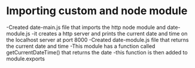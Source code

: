 # Importing custom and node module

-Created date-main.js file that imports the     http node module and date-module.js
    -it creates a http server and prints the current date and time on the localhost server at port 8000
-Created date-module.js file that returns the current date and time
    -This module has a function called         getCurrentDateTime() that returns the     date
    -this function is then added to module.exports
